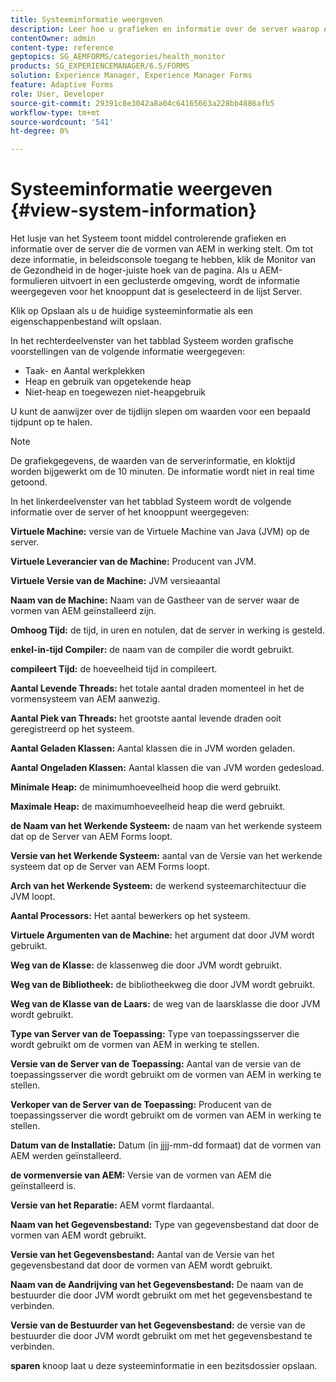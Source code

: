 ```yaml
---
title: Systeeminformatie weergeven
description: Leer hoe u grafieken en informatie over de server waarop AEM-formulieren worden uitgevoerd, kunt bekijken.
contentOwner: admin
content-type: reference
geptopics: SG_AEMFORMS/categories/health_monitor
products: SG_EXPERIENCEMANAGER/6.5/FORMS
solution: Experience Manager, Experience Manager Forms
feature: Adaptive Forms
role: User, Developer
source-git-commit: 29391c8e3042a8a04c64165663a228bb4886afb5
workflow-type: tm+mt
source-wordcount: '541'
ht-degree: 0%

---
```


# Systeeminformatie weergeven {#view-system-information}

Het lusje van het Systeem toont middel controlerende grafieken en informatie over de server die de vormen van AEM in werking stelt. Om tot deze informatie, in beleidsconsole toegang te hebben, klik de Monitor van de Gezondheid in de hoger-juiste hoek van de pagina. Als u AEM-formulieren uitvoert in een geclusterde omgeving, wordt de informatie weergegeven voor het knooppunt dat is geselecteerd in de lijst Server.

Klik op Opslaan als u de huidige systeeminformatie als een eigenschappenbestand wilt opslaan.

In het rechterdeelvenster van het tabblad Systeem worden grafische voorstellingen van de volgende informatie weergegeven:

* Taak- en Aantal werkplekken
* Heap en gebruik van opgetekende heap
* Niet-heap en toegewezen niet-heapgebruik

U kunt de aanwijzer over de tijdlijn slepen om waarden voor een bepaald tijdpunt op te halen.

>[!NOTE]
>
>De grafiekgegevens, de waarden van de serverinformatie, en kloktijd worden bijgewerkt om de 10 minuten. De informatie wordt niet in real time getoond.

In het linkerdeelvenster van het tabblad Systeem wordt de volgende informatie over de server of het knooppunt weergegeven:

**Virtuele Machine:** versie van de Virtuele Machine van Java (JVM) op de server.

**Virtuele Leverancier van de Machine:** Producent van JVM.

**Virtuele Versie van de Machine:** JVM versieaantal

**Naam van de Machine:** Naam van de Gastheer van de server waar de vormen van AEM geïnstalleerd zijn.

**Omhoog Tijd:** de tijd, in uren en notulen, dat de server in werking is gesteld.

**enkel-in-tijd Compiler:** de naam van de compiler die wordt gebruikt.

**compileert Tijd:** de hoeveelheid tijd in compileert.

**Aantal Levende Threads:** het totale aantal draden momenteel in het de vormensysteem van AEM aanwezig.

**Aantal Piek van Threads:** het grootste aantal levende draden ooit geregistreerd op het systeem.

**Aantal Geladen Klassen:** Aantal klassen die in JVM worden geladen.

**Aantal Ongeladen Klassen:** Aantal klassen die van JVM worden gedesload.

**Minimale Heap:** de minimumhoeveelheid hoop die werd gebruikt.

**Maximale Heap:** de maximumhoeveelheid heap die werd gebruikt.

**de Naam van het Werkende Systeem:** de naam van het werkende systeem dat op de Server van AEM Forms loopt.

**Versie van het Werkende Systeem:** aantal van de Versie van het werkende systeem dat op de Server van AEM Forms loopt.

**Arch van het Werkende Systeem:** de werkend systeemarchitectuur die JVM loopt.

**Aantal Processors:** Het aantal bewerkers op het systeem.

**Virtuele Argumenten van de Machine:** het argument dat door JVM wordt gebruikt.

**Weg van de Klasse:** de klassenweg die door JVM wordt gebruikt.

**Weg van de Bibliotheek:** de bibliotheekweg die door JVM wordt gebruikt.

**Weg van de Klasse van de Laars:** de weg van de laarsklasse die door JVM wordt gebruikt.

**Type van Server van de Toepassing:** Type van toepassingsserver die wordt gebruikt om de vormen van AEM in werking te stellen.

**Versie van de Server van de Toepassing:** Aantal van de versie van de toepassingsserver die wordt gebruikt om de vormen van AEM in werking te stellen.

**Verkoper van de Server van de Toepassing:** Producent van de toepassingsserver die wordt gebruikt om de vormen van AEM in werking te stellen.

**Datum van de Installatie:** Datum (in jjjj-mm-dd formaat) dat de vormen van AEM werden geïnstalleerd.

**de vormenversie van AEM:** Versie van de vormen van AEM die geïnstalleerd is.

**Versie van het Reparatie:** AEM vormt flardaantal.

**Naam van het Gegevensbestand:** Type van gegevensbestand dat door de vormen van AEM wordt gebruikt.

**Versie van het Gegevensbestand:** Aantal van de Versie van het gegevensbestand dat door de vormen van AEM wordt gebruikt.

**Naam van de Aandrijving van het Gegevensbestand:** De naam van de bestuurder die door JVM wordt gebruikt om met het gegevensbestand te verbinden.

**Versie van de Bestuurder van het Gegevensbestand:** de versie van de bestuurder die door JVM wordt gebruikt om met het gegevensbestand te verbinden.

**sparen** knoop laat u deze systeeminformatie in een bezitsdossier opslaan.
